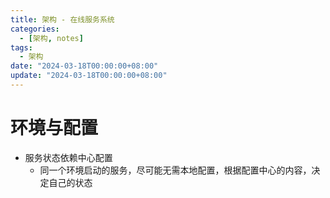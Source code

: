 ```yaml
---
title: 架构 - 在线服务系统
categories: 
  - [架构, notes]
tags:
  - 架构
date: "2024-03-18T00:00:00+08:00"
update: "2024-03-18T00:00:00+08:00"
---
```


# 环境与配置

- 服务状态依赖中心配置
  - 同一个环境启动的服务，尽可能无需本地配置，根据配置中心的内容，决定自己的状态
